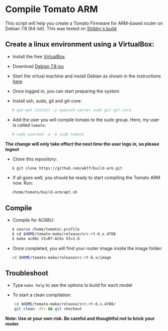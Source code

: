 # Compile Tomato ARM
This script will help you create a Tomato Firmware for ARM-based router on Debian 7.8 (64-bit). This was tested on [Shibby's build](http://tomato.groov.pl).


Create a linux environment using a VirtualBox:
---------------------
* Install the free [VirtualBox](http://www.virtualbox.org/wiki/Downloads)

* Download [Debian 7.8 iso](http://cdimage.debian.org/mirror/cdimage/archive/7.8.0/amd64/iso-cd/debian-7.8.0-amd64-netinst.iso) 

* Start the virtual machine and install Debian as shown in the instructions [here](https://github.com/wbtf/build-arm/blob/master/InstallDebian.md).

* Once logged in, you can start preparing the system

* Install ssh, sudo, git and git-core:
```bash
   # apt-get install -y openssh-server sudo git git-core
   ```

* Add the user you will compile tomato to the sudo group. Here, my user is called `tomato`:
```bash
   # sudo usermod -a -G sudo tomato
   ```

**The change will only take effect the next time the user logs in, so please logout**

* Clone this repository:
```bash
   $ git clone https://github.com/wbtf/build-arm.git
   ```

* If all goes well, you should be ready to start compiling the Tomato ARM now. Run:
```bash
   /home/tomato/build-arm/apt.sh
   ```


Compile
---------------------

* Compile for AC68U:
```bash
   $ source /home/tomato/.profile
   $ cd $HOME/tomato-make/release/src-rt-6.x.4708
   $ make ac68z V1=RT-AC6x V2=1.0
   ```

* Once completed, you will find your router image inside the image folder:
```bash
   cd $HOME/tomato-make/releasesrc-rt-6.x/image
   ```



Troubleshoot
---------------------
* Type ```make help``` to see the options to build for each model

* To start a clean compilation:

```bash
    cd $HOME/tomato-make/release/src-rt-6.x.4708/
    git clean -dfx && git checkout
   ```


**Note: Use at your own risk. Be careful and thoughtful not to brick your router.**
